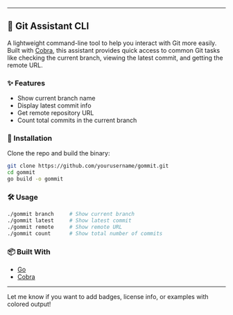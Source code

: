 
---

## 🧰 Git Assistant CLI

A lightweight command-line tool to help you interact with Git more easily. Built with [Cobra](https://github.com/spf13/cobra), this assistant provides quick access to common Git tasks like checking the current branch, viewing the latest commit, and getting the remote URL.

### ✨ Features

- Show current branch name  
- Display latest commit info  
- Get remote repository URL  
- Count total commits in the current branch  

### 🚀 Installation

Clone the repo and build the binary:

```bash
git clone https://github.com/yourusername/gommit.git
cd gommit
go build -o gommit
```

### 🛠 Usage

```bash
./gommit branch     # Show current branch
./gommit latest     # Show latest commit
./gommit remote     # Show remote URL
./gommit count      # Show total number of commits
```

### 📦 Built With

- [Go](https://golang.org/)
- [Cobra](https://github.com/spf13/cobra)

---

Let me know if you want to add badges, license info, or examples with colored output!
